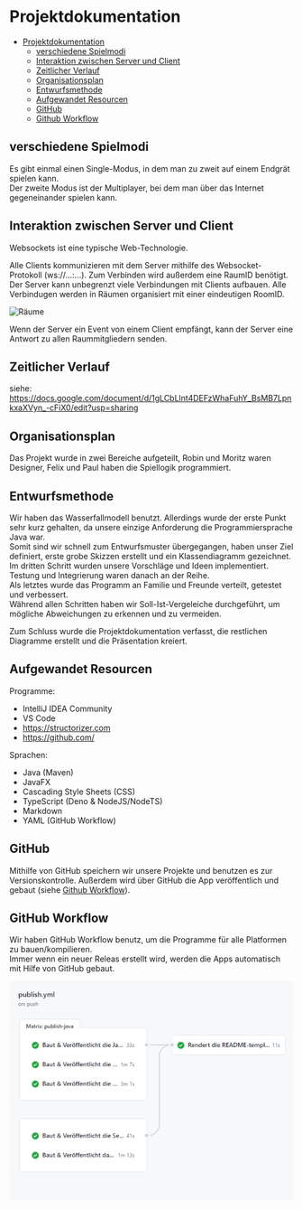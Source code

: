 # Projektdokumentation

- [Projektdokumentation](#projektdokumentation)
  - [verschiedene Spielmodi](#verschiedene-spielmodi)
  - [Interaktion zwischen Server und Client](#interaktion-zwischen-server-und-client)
  - [Zeitlicher Verlauf](#Zeitlicher-Verlauf)
  - [Organisationsplan](#Organisationsplan)
  - [Entwurfsmethode](#Entwurfsmethode)
  - [Aufgewandet Resourcen](#Aufgewandet-Resourcen)
  - [GitHub](#GitHub)
  - [Github Workflow](#GitHub-Workflow)


##  verschiedene Spielmodi

Es gibt einmal einen Single-Modus, in dem man zu zweit auf einem Endgrät spielen kann.  
Der zweite Modus ist der Multiplayer, bei dem man über das Internet gegeneinander spielen kann.


##  Interaktion zwischen Server und Client

Websockets ist eine typische Web-Technologie.

Alle Clients kommunizieren mit dem Server mithilfe des Websocket-Protokoll (ws://...:...). Zum Verbinden wird außerdem eine RaumID benötigt.  
Der Server kann unbegrenzt viele Verbindungen mit Clients aufbauen. Alle Verbindugen werden in Räumen organisiert mit einer eindeutigen RoomID.

![Räume](https://socket.io/images/rooms.png)

Wenn der Server ein Event von einem Client empfängt, kann der Server eine Antwort zu allen Raummitgliedern senden.


##  Zeitlicher Verlauf

siehe: https://docs.google.com/document/d/1gLCbLlnt4DEFzWhaFuhY_BsMB7LpnkxaXVyn_-cFiX0/edit?usp=sharing



##  Organisationsplan

Das Projekt wurde in zwei Bereiche aufgeteilt, Robin und Moritz waren Designer, Felix und Paul haben die Spiellogik programmiert.

##  Entwurfsmethode

Wir haben das Wasserfallmodell benutzt. Allerdings wurde der erste Punkt sehr kurz gehalten, da unsere einzige Anforderung die Programmiersprache Java war.  
Somit sind wir schnell zum Entwurfsmuster übergegangen, haben unser Ziel definiert, erste grobe Skizzen erstellt und ein Klassendiagramm gezeichnet.  
Im dritten Schritt wurden unsere Vorschläge und Ideen implementiert. Testung und Integrierung waren danach an der Reihe.  
Als letztes wurde das Programm an Familie und Freunde verteilt, getestet und verbessert.  
Während allen Schritten haben wir Soll-Ist-Vergeleiche durchgeführt, um mögliche Abweichungen zu erkennen und zu vermeiden.  

Zum Schluss wurde die Projektdokumentation verfasst, die restlichen Diagramme erstellt und die Präsentation kreiert.  


##  Aufgewandet Resourcen

Programme:
- IntelliJ IDEA Community
- VS Code
- https://structorizer.com
- https://github.com/

Sprachen: 
- Java (Maven)
- JavaFX
- Cascading Style Sheets (CSS)
- TypeScript (Deno & NodeJS/NodeTS)
- Markdown
- YAML (GitHub Workflow)


##  GitHub
Mithilfe von GitHub speichern wir unsere Projekte und benutzen es zur Versionskontrolle. Außerdem wird über GitHub die App veröffentlich und gebaut (siehe [Github Workflow](#GitHub-Workflow)).


##  GitHub Workflow

Wir haben GitHub Workflow benutz, um die Programme für alle Platformen zu bauen/kompilieren.  
Immer wenn ein neuer Releas erstellt wird, werden die Apps automatisch mit Hilfe von GitHub gebaut.  

![img.png](dokumentation_bilder/img.png)